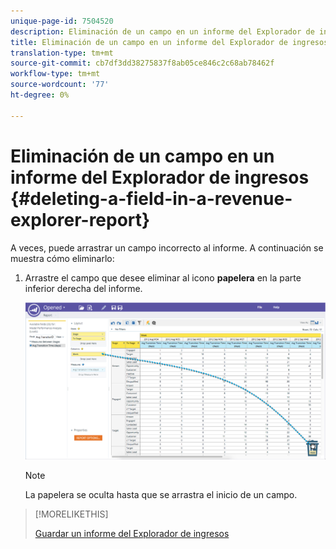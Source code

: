 ```yaml
---
unique-page-id: 7504520
description: Eliminación de un campo en un informe del Explorador de ingresos - Documentos de marketing - Documentación del producto
title: Eliminación de un campo en un informe del Explorador de ingresos
translation-type: tm+mt
source-git-commit: cb7df3dd38275837f8ab05ce846c2c68ab78462f
workflow-type: tm+mt
source-wordcount: '77'
ht-degree: 0%

---
```



# Eliminación de un campo en un informe del Explorador de ingresos {#deleting-a-field-in-a-revenue-explorer-report}

A veces, puede arrastrar un campo incorrecto al informe. A continuación se muestra cómo eliminarlo:

1. Arrastre el campo que desee eliminar al icono **papelera** en la parte inferior derecha del informe.

   ![](assets/image2015-3-24-16-3a40-3a13.png)

   >[!NOTE]
   >
   >La papelera se oculta hasta que se arrastra el inicio de un campo.

>[!MORELIKETHIS]
>
>[Guardar un informe del Explorador de ingresos](/help/marketo/product-docs/reporting/revenue-cycle-analytics/revenue-explorer/saving-a-revenue-explorer-report.md)
